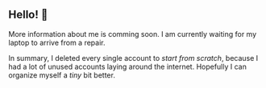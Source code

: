 ## Hello! 👋

<!--
**amycatgirl/amycatgirl** is a ✨ _special_ ✨ repository because its `README.md` (this file) appears on your GitHub profile.

Here are some ideas to get you started:

- 🔭 I’m currently working on ...
- 🌱 I’m currently learning ...
- 👯 I’m looking to collaborate on ...
- 🤔 I’m looking for help with ...
- 💬 Ask me about ...
- 📫 How to reach me: ...
- 😄 Pronouns: ...
- ⚡ Fun fact: ...
-->

More information about me is comming soon. I am currently waiting for my laptop to arrive from a repair.

In summary, I deleted every single account to *start from scratch*, because I had a lot of unused accounts laying around the internet. Hopefully I can organize myself a *tiny* bit better.

